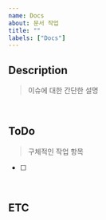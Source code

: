 ```yaml
---
name: Docs
about: 문서 작업
title: ""
labels: ["Docs"]
---
```


## Description

> 이슈에 대한 간단한 설명

 <br>

## ToDo

> 구체적인 작업 항목

- [ ]

<br>

## ETC
